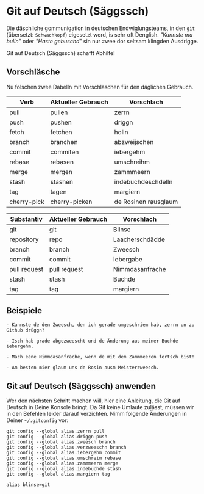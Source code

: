 # Git auf Deutsch (Säggssch)

Die däschliche gommunigation in deutschen Endwiglungsteams, in den `git` 
(übersetzt: `Schwachkopf`) eigesetzt werd, is sehr oft Denglish. 
_"Kannste ma bulln"_ oder _"Haste gebuschd"_ sin nur zwee
dor seltsam klingden Ausdrigge.

Git auf Deutsch (Säggssch) schafft Abhilfe!

## Vorschläsche

Nu folschen zwee Dabelln mit Vorschläschen für den däglichen Gebrauch.

| Verb        | Aktueller Gebrauch | Vorschlach             |
|-------------|--------------------|------------------------|
| pull        | pullen             | zerrn                  |
| push        | pushen             | driggn                 |
| fetch       | fetchen            | holln                  |
| branch      | branchen           | abzweijschen           |
| commit      | commiten           | iebergehm              |
| rebase      | rebasen            | umschreihm             |
| merge       | mergen             | zammmeern              |
| stash       | stashen            | indebuchdeschdelln     |
| tag         | tagen              | margiern               |
| cherry-pick | cherry-picken      | de Rosinen rausglaum   |

| Substantiv   | Aktueller Gebrauch | Vorschlach    |
|--------------|--------------------|---------------|
| git          | git                | Blinse        |
| repository   | repo               | Laacherschdädde  |
| branch       | branch             | Zweesch       |
| commit       | commit             | Iebergabe     |
| pull request | pull request       | Nimmdasanfrache  |
| stash        | stash              | Buchde      |
| tag          | tag                | margiern    |

## Beispiele

    - Kannste de den Zweesch, den ich gerade umgeschriem hab, zerrn un zu Github drüggn?

    - Isch hab grade abgezweescht und de Änderung aus meiner Buchde iebergehm.

    - Mach eene Nimmdasanfrache, wenn de mit dem Zammmeeren fertsch bist!

    - Am besten mier glaum uns de Rosin ausm Meisterzweesch.

## Git auf Deutsch (Säggssch) anwenden

Wer den nächsten Schritt machen will, hier eine Anleitung, die Git auf Deutsch
in Deine Konsole bringt. Da Git keine Umlaute zulässt, müssen wir in den 
Befehlen leider darauf verzichten. Nimm folgende Änderungen in Deiner `~/.gitconfig` 
vor:

    git config --global alias.zerrn pull
    git config --global alias.driggn push
    git config --global alias.zweesch branch
    git config --global alias.verzweeschn branch
    git config --global alias.iebergehm commit
    git config --global alias.umschreim rebase
    git config --global alias.zammmeern merge
    git config --global alias.indebuchde stash
    git config --global alias.margiern tag

    alias blinse=git
